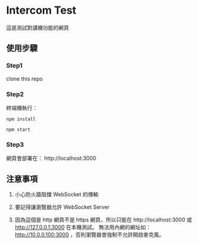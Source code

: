 # Intercom Test

這是測試對講機功能的網頁

## 使用步驟

### Step1

clone this repo

### Step2

終端機執行：

`npm install`

`npm start`

### Step3

網頁會部署在：
http://localhost:3000

## 注意事項

1. 小心防火牆阻擋 WebSocket 的傳輸

2. 要記得讓瀏覽器允許 WebSocket Server

3. 因為這個是 http 網頁不是 https 網頁，所以只能在 http://localhost:3000 或 http://127.0.0.1:3000 在本機測試。
   無法用內網的網址如： http://10.0.0.100:3000 ，否則瀏覽器會強制不允許開啟麥克風。
